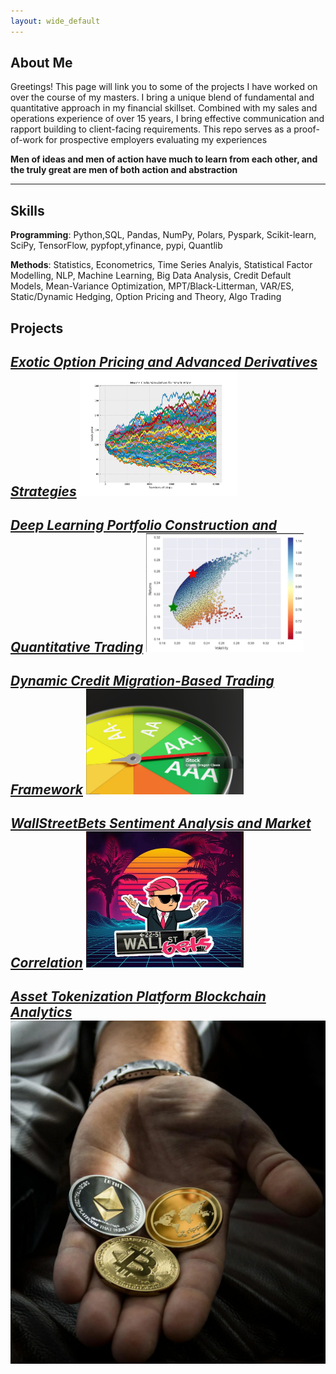 ```yaml
---
layout: wide_default
---
```


## About Me

Greetings! This page will link you to some of the projects I have worked on over the course of my masters. I bring a unique blend of fundamental and quantitative approach in my financial skillset. Combined with my sales and operations experience of over 15 years, I bring effective communication and rapport building to client-facing requirements. This repo serves as a proof-of-work for prospective employers evaluating my experiences  

**Men of ideas and men of action have much to learn from each other, and the truly great are men of both action and abstraction**

---

## Skills

**Programming**: Python,SQL, Pandas, NumPy, Polars, Pyspark, Scikit-learn, SciPy, TensorFlow, pypfopt,yfinance, pypi, Quantlib

**Methods**: Statistics, Econometrics, Time Series Analyis, Statistical Factor Modelling, NLP, Machine Learning, Big Data Analysis, Credit Default Models, Mean-Variance Optimization, MPT/Black-Litterman, VAR/ES, Static/Dynamic Hedging, Option Pricing and Theory, Algo Trading


## Projects

***[Exotic Option Pricing and Advanced Derivatives Strategies](/Exotic_Options_Pricing/exotic_options.md)***
<img src="indeximages/exoticoptionprice.png?raw=true" style="width:50%;"/>
---

***[Deep Learning Portfolio Construction and Quantitative Trading](/Portfolio_Construction_ML/portfolio_ml.md)***
<img src="indeximages/portopt.png?raw=true" style="width:50%;"/>
---

***[Dynamic Credit Migration-Based Trading Framework](/Credit_Migration_Framework/credit_framework.md)***
<img src="indeximages/credittrading.png?raw=true" style="width:50%;"/>
---

***[WallStreetBets Sentiment Analysis and Market Correlation](/WSB_Sentiment_Analysis/wsb_sentiment.md)***
<img src="indeximages/wallstreetbets.png?raw=true" style="width:50%;"/>
---

***[Asset Tokenization Platform Blockchain Analytics](/Asset_Tokenization_Platform/tokenization_analytics.md)***
<img src="indeximages/assettokenization.png?raw=true" style="width:2%0;"/>
---
